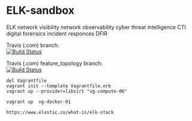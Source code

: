 # ELK-sandbox
ELK 
network visibility 
network observability
cyber threat intelligence CTI 
digital forensics incident responces DFIR

Travis (.com)  branch:  
[![Build Status](https://travis-ci.com/githubfoam/ELK-sandbox.svg?branch=master)](https://travis-ci.com/githubfoam/ELK-sandbox) 

Travis (.com) feature_topology branch:  
[![Build Status](https://travis-ci.com/githubfoam/ELK-sandbox.svg?branch=feature_topology)](https://travis-ci.com/githubfoam/ELK-sandbox) 

~~~~
del Vagrantfile
vagrant init --template Vagrantfile.erb 
vagrant up --provider=libvirt "vg-compute-06"

vagrant up  vg-docker-01

https://www.elastic.co/what-is/elk-stack
~~~~
